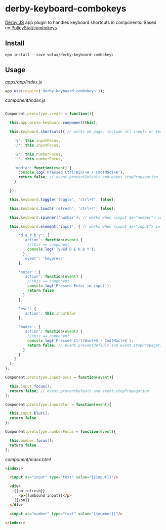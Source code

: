 # derby-keyboard-combokeys

[Derby JS](http://derbyjs.com) app plugin to handles keyboard shortcuts in components.
Based on [PolicyStat/combokeys](https://github.com/PolicyStat/combokeys).

## Install

`npm install --save volux/derby-keyboard-combokeys`

## Usage

*apps/app/index.js*
```js
app.use(require('derby-keyboard-combokeys'));
```

*component/index.js*
```js

Component.prototype.create = function(){

  this.app.proto.keyboard.component(this);

  this.keyboard.shortcuts({ // works on page, include all inputs or textarea

    '§': this.inputFocus,
    '/': this.inputFocus,

    '±': this.numberFocus,
    '`': this.numberFocus,

    'mod+a': function(event) {
      console.log('Pressed Ctrl(Win)+A / Cmd(Mac)+A');
      return false; // event.preventDefault and event.stopPropagation
    }

  });

  this.keyboard.toggle('toggle', 'ctrl+t', false);

  this.keyboard.touch('refresh', 'ctrl+r', false);

  this.keyboard.spinner('number'); // works when <input as="number"> in focus: 'up': +1, 'down': -1, 'esc'/'mod+z': restore init value

  this.keyboard.element('input', { // works when <input as="input"> in focus

      'd e r b y': {
        'action': function(event) {
          //this == component
          console.log('Typed D E R B Y');
        },
        'event': 'keypress'
      },

      'enter': {
        'action': function(event) {
          //this == component
          console.log('Pressed Enter in input');
          return false
        }
      },

      'esc': {
        'action': this.inputBlur
      },

      'mod+s': {
        'action': function(event) {
          //this == component
          console.log('Pressed Ctrl(Win)+S / Cmd(Mac)+S');
          return false; // event.preventDefault and event.stopPropagation
        }
      }
    }
  );
};

Component.prototype.inputFocus = function(event){

  this.input.focus();
  return false; // event.preventDefault and event.stopPropagation
};

Component.prototype.inputBlur = function(event){

  this.input.blur();
  return false
};

Component.prototype.numberFocus = function(event){

  this.number.focus();
  return false
};

```
*component/index.html*
```html
<index:>

  <input as="input" type="text" value="{{input}}"/>

  <div>
    {{on refresh}}
      <p>{{unbound input}}</p>
    {{/on}}
  </div>  

  <input as="number" type="text" value="{{number}}"/>

</index:>
```